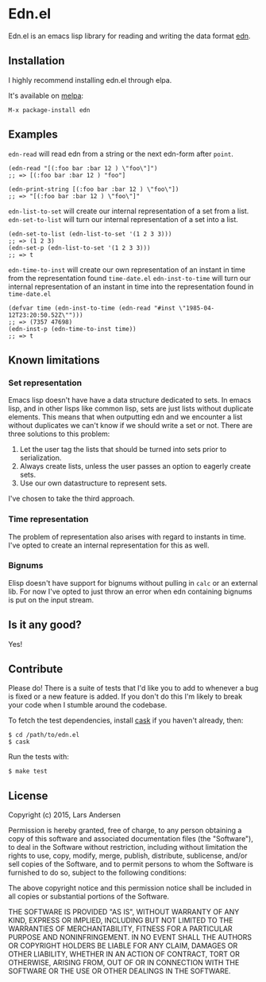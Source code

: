 # Edn.el

Edn.el is an emacs lisp library for reading and writing the data
format [edn](https://github.com/edn-format/edn).

## Installation

I highly recommend installing edn.el through elpa.

It's available on [melpa](http://melpa.milkbox.net/):

    M-x package-install edn

## Examples

`edn-read` will read edn from a string or the next edn-form after `point`.

```elisp
(edn-read "[(:foo bar :bar 12 ) \"foo\"]")
;; => [(:foo bar :bar 12 ) "foo"]
```


```elisp
(edn-print-string [(:foo bar :bar 12 ) \"foo\"])
;; => "[(:foo bar :bar 12 ) \"foo\"]"
```

`edn-list-to-set` will create our internal representation of a set from a list.
`edn-set-to-list` will turn our internal representation of a set into a list.
```elisp
(edn-set-to-list (edn-list-to-set '(1 2 3 3)))
;; => (1 2 3)
(edn-set-p (edn-list-to-set '(1 2 3 3)))
;; => t
```

`edn-time-to-inst` will create our own representation of an instant in time from the representation found `time-date.el`
`edn-inst-to-time` will turn our internal representation of an instant in time into the representation found in `time-date.el`
```elisp
(defvar time (edn-inst-to-time (edn-read "#inst \"1985-04-12T23:20:50.52Z\"")))
;; => (7357 47698)
(edn-inst-p (edn-time-to-inst time))
;; => t
```

## Known limitations

### Set representation

Emacs lisp doesn't have have a data structure dedicated to sets.  In emacs lisp, and in other lisps like common lisp, sets are just lists without duplicate elements.  This means that when outputting edn and we encounter a list without duplicates we can't know if we should write a set or not.  There are three solutions to this problem:

1. Let the user tag the lists that should be turned into sets prior to serialization.
2. Always create lists, unless the user passes an option to eagerly create sets.
3. Use our own datastructure to represent sets.

I've chosen to take the third approach.

### Time representation

The problem of representation also arises with regard to instants in time.  I've opted to create an internal representation for this as well.

### Bignums

Elisp doesn't have support for bignums without pulling in `calc` or an external lib.  For now I've opted to just throw an error when edn containing bignums is put on the input stream.

## Is it any good?

Yes!

## Contribute

Please do!  There is a suite of tests that I'd like you to add to whenever a bug is fixed or a new feature is added.  If you don't do this I'm likely to break your code when I stumble around the codebase.

To fetch the test dependencies, install [cask](https://github.com/rejeep/cask.el) if you haven't already, then:

    $ cd /path/to/edn.el
    $ cask

Run the tests with:

    $ make test

## License

Copyright (c)  2015, Lars Andersen

Permission is hereby granted, free of charge, to any person obtaining a copy
of this software and associated documentation files (the "Software"), to deal
in the Software without restriction, including without limitation the rights
to use, copy, modify, merge, publish, distribute, sublicense, and/or sell
copies of the Software, and to permit persons to whom the Software is
furnished to do so, subject to the following conditions:

The above copyright notice and this permission notice shall be included in
all copies or substantial portions of the Software.

THE SOFTWARE IS PROVIDED "AS IS", WITHOUT WARRANTY OF ANY KIND, EXPRESS OR
IMPLIED, INCLUDING BUT NOT LIMITED TO THE WARRANTIES OF MERCHANTABILITY,
FITNESS FOR A PARTICULAR PURPOSE AND NONINFRINGEMENT. IN NO EVENT SHALL THE
AUTHORS OR COPYRIGHT HOLDERS BE LIABLE FOR ANY CLAIM, DAMAGES OR OTHER
LIABILITY, WHETHER IN AN ACTION OF CONTRACT, TORT OR OTHERWISE, ARISING FROM,
OUT OF OR IN CONNECTION WITH THE SOFTWARE OR THE USE OR OTHER DEALINGS IN
THE SOFTWARE.
